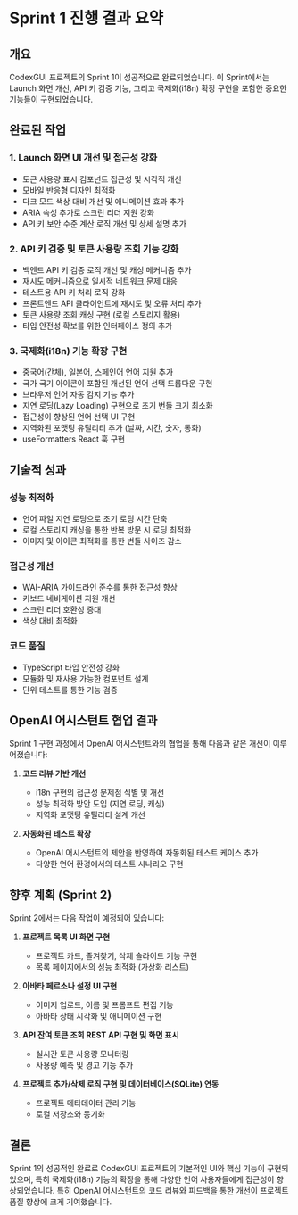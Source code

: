 # Sprint 1 진행 결과 요약

## 개요

CodexGUI 프로젝트의 Sprint 1이 성공적으로 완료되었습니다. 이 Sprint에서는 Launch 화면 개선, API 키 검증 기능, 그리고 국제화(i18n) 확장 구현을 포함한 중요한 기능들이 구현되었습니다.

## 완료된 작업

### 1. Launch 화면 UI 개선 및 접근성 강화
- 토큰 사용량 표시 컴포넌트 접근성 및 시각적 개선
- 모바일 반응형 디자인 최적화
- 다크 모드 색상 대비 개선 및 애니메이션 효과 추가
- ARIA 속성 추가로 스크린 리더 지원 강화
- API 키 보안 수준 계산 로직 개선 및 상세 설명 추가

### 2. API 키 검증 및 토큰 사용량 조회 기능 강화
- 백엔드 API 키 검증 로직 개선 및 캐싱 메커니즘 추가
- 재시도 메커니즘으로 일시적 네트워크 문제 대응
- 테스트용 API 키 처리 로직 강화
- 프론트엔드 API 클라이언트에 재시도 및 오류 처리 추가
- 토큰 사용량 조회 캐싱 구현 (로컬 스토리지 활용)
- 타입 안전성 확보를 위한 인터페이스 정의 추가

### 3. 국제화(i18n) 기능 확장 구현
- 중국어(간체), 일본어, 스페인어 언어 지원 추가
- 국가 국기 아이콘이 포함된 개선된 언어 선택 드롭다운 구현
- 브라우저 언어 자동 감지 기능 추가
- 지연 로딩(Lazy Loading) 구현으로 초기 번들 크기 최소화
- 접근성이 향상된 언어 선택 UI 구현
- 지역화된 포맷팅 유틸리티 추가 (날짜, 시간, 숫자, 통화)
- useFormatters React 훅 구현

## 기술적 성과

### 성능 최적화
- 언어 파일 지연 로딩으로 초기 로딩 시간 단축
- 로컬 스토리지 캐싱을 통한 반복 방문 시 로딩 최적화
- 이미지 및 아이콘 최적화를 통한 번들 사이즈 감소

### 접근성 개선
- WAI-ARIA 가이드라인 준수를 통한 접근성 향상
- 키보드 네비게이션 지원 개선
- 스크린 리더 호환성 증대
- 색상 대비 최적화

### 코드 품질
- TypeScript 타입 안전성 강화
- 모듈화 및 재사용 가능한 컴포넌트 설계
- 단위 테스트를 통한 기능 검증

## OpenAI 어시스턴트 협업 결과

Sprint 1 구현 과정에서 OpenAI 어시스턴트와의 협업을 통해 다음과 같은 개선이 이루어졌습니다:

1. **코드 리뷰 기반 개선**
   - i18n 구현의 접근성 문제점 식별 및 개선
   - 성능 최적화 방안 도입 (지연 로딩, 캐싱)
   - 지역화 포맷팅 유틸리티 설계 개선

2. **자동화된 테스트 확장**
   - OpenAI 어시스턴트의 제안을 반영하여 자동화된 테스트 케이스 추가
   - 다양한 언어 환경에서의 테스트 시나리오 구현

## 향후 계획 (Sprint 2)

Sprint 2에서는 다음 작업이 예정되어 있습니다:

1. **프로젝트 목록 UI 화면 구현**
   - 프로젝트 카드, 즐겨찾기, 삭제 슬라이드 기능 구현
   - 목록 페이지에서의 성능 최적화 (가상화 리스트)

2. **아바타 페르소나 설정 UI 구현**
   - 이미지 업로드, 이름 및 프롬프트 편집 기능
   - 아바타 상태 시각화 및 애니메이션 구현

3. **API 잔여 토큰 조회 REST API 구현 및 화면 표시**
   - 실시간 토큰 사용량 모니터링
   - 사용량 예측 및 경고 기능 추가

4. **프로젝트 추가/삭제 로직 구현 및 데이터베이스(SQLite) 연동**
   - 프로젝트 메타데이터 관리 기능
   - 로컬 저장소와 동기화

## 결론

Sprint 1의 성공적인 완료로 CodexGUI 프로젝트의 기본적인 UI와 핵심 기능이 구현되었으며, 특히 국제화(i18n) 기능의 확장을 통해 다양한 언어 사용자들에게 접근성이 향상되었습니다. 특히 OpenAI 어시스턴트의 코드 리뷰와 피드백을 통한 개선이 프로젝트 품질 향상에 크게 기여했습니다.
